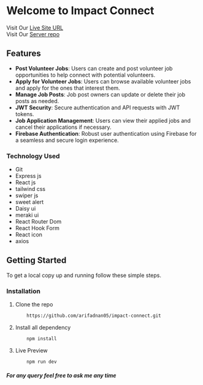 # Welcome to Impact Connect

Visit Our [Live Site URL](https://impact-connect-19304.web.app) <br />
Visit Our [Server repo](https://github.com/arifadnan05/impact-connect-server)
## Features

- **Post Volunteer Jobs**: Users can create and post volunteer job opportunities to help connect with potential volunteers.
- **Apply for Volunteer Jobs**: Users can browse available volunteer jobs and apply for the ones that interest them.
- **Manage Job Posts**: Job post owners can update or delete their job posts as needed.
- **JWT Security**: Secure authentication and API requests with JWT tokens.
- **Job Application Management**: Users can view their applied jobs and cancel their applications if necessary.
- **Firebase Authentication**: Robust user authentication using Firebase for a seamless and secure login experience.


### Technology Used

- Git
- Express js
- React js
- tailwind css
- swiper js
- sweet alert
- Daisy ui
- meraki ui
- React Router Dom
- React Hook Form
- React icon
- axios

## Getting Started

To get a local copy up and running follow these simple steps.

### Installation

1. Clone the repo
   ```sh
       https://github.com/arifadnan05/impact-connect.git
2. Install all dependency
   ```sh
       npm install
4. Live Preview
   ```sh
       npm run dev

##### For any query feel free to ask me any time
